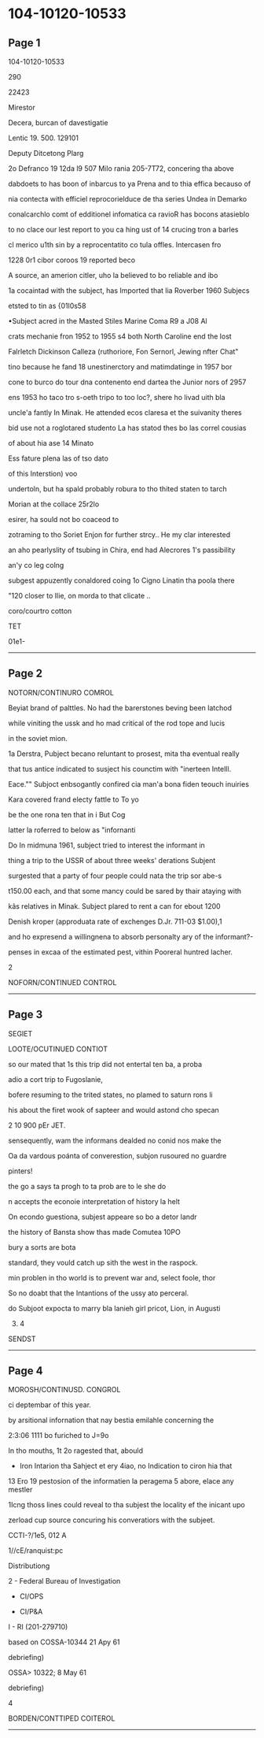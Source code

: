 # 104-10120-10533

## Page 1

104-10120-10533

290

22423

Mirestor

Decera, burcan of davestigatie

Lentic 19. 500. 129101

Deputy Ditcetong Plarg

2o Defranco 19 12da l9 507 Milo rania 205-7T72, concering tha above

dabdoets to has boon of inbarcus to ya Prena and to thia effica becauso of

nia contecta with efficiel reprocorielduce de tha series Undea in Demarko

conalcarchlo comt of edditionel infomatica ca ravioR has bocons atasieblo

to no clace our lest report to you ca hing ust of 14 crucing tron a barles

cl merico u1th sin by a reprocentatito co tula offles. Intercasen fro

1228 0r1 cibor coroos 19 reported beco

A source, an amerion citler, uho la believed to bo reliable and ibo

1a cocaintad with the subject, has Imported that lia Roverber 1960 Subjecs

etsted to tin as {01l0s58

•Subject acred in the Masted Stiles Marine Coma R9 a J08 Al

crats mechanie fron 1952 to 1955 s4 both North Caroline end the lost

Falrletch Dickinson Calleza (ruthoriore, Fon Sernorl, Jewing nfter Chat"

tino because he fand 18 unestinerctory and matimdatinge in 1957 bor

cone to burco do tour dna contenento end dartea the Junior nors of 2957

ens 1953 ho taco tro s-oeth tripo to too loc?, shere ho livad uith bla

uncle'a fantly In Minak. He attended ecos claresa et the suivanity theres

bid use not a roglotared studento La has statod thes bo las correl cousias

of about hia ase 14 Minato

Ess fature plena las of tso dato

of this Interstion) voo

undertoln, but ha spald probably robura to tho thited staten to tarch

Morian at the collace 25r2lo

esirer, ha sould not bo coaceod to

zotraming to tho Soriet Enjon for further strcy.. He my clar interested

an aho pearlyslity of tsubing in Chira, end had Alecrores 1's passibility

an'y co leg colng

subgest appuzently conaldored coing 1o Cigno Linatin tha poola there

"120 closer to Ilie, on morda to that clicate ..

coro/courtro cotton

TET

01e1-

---

## Page 2

NOTORN/CONTINURO COMROL

Beyiat brand of palttles. No had the barerstones beving been latchod

while viniting the ussk and ho mad critical of the rod tope and lucis

in the soviet mion.

1a Derstra, Pubject becano reluntant to prosest, mita tha eventual really

that tus antice indicated to susject his counctim with "inerteen Intelll.

Eace."" Subjoct enbsogantly confired cia man'a bona fiden teouch inuiries

Kara covered frand electy fattle to To yo

be the one rona ten that in i But Cog

latter la roferred to below as "infornanti

Do In midmuna 1961, subject tried to interest the informant in

thing a trip to the USSR of about three weeks' derations Subjent

surgested that a party of four people could nata the trip sor abe-s

t150.00 each, and that some mancy could be sared by thair ataying with

kãs relatives in Minak. Subject plared to rent a can for ebout 1200

Denish kroper (approduata rate of exchenges D.Jr. 711-03 $1.00),1

and ho expresend a willingnena to absorb personalty ary of the informant?-

penses in excaa of the estimated pest, vithin Pooreral huntred lacher.

2

NOFORN/CONTINUED CONTROL

---

## Page 3

SEGIET

LOOTE/OCUTINUED CONTIOT

so our mated that 1s this trip did not entertal ten ba, a proba

adio a cort trip to Fugoslanie,

bofere resuming to the trited states, no plamed to saturn rons li

his about the firet wook of sapteer and would astond cho specan

2 10 900 pEr JET.

sensequently, wam the informans dealded no conid nos make the

Oa da vardous poánta of converestion, subjon rusoured no guardre

pinters!

the go a says ta progh to ta prob are to le she do

n accepts the econoie interpretation of history la helt

On econdo guestiona, subjest appeare so bo a detor landr

the history of Bansta show thas made Comutea 10PO

bury a sorts are bota

standard, they vould catch up sith the west in the raspock.

min problen in tho world is to prevent war and, select foole, thor

So no doabt that the Intantions of the ussy ato perceral.

do Subjoot expocta to marry bla lanieh girl pricot, Lion, in Augusti

3. 4

SENDST

---

## Page 4

MOROSH/CONTINUSD. CONGROL

ci deptembar of this year.

by arsitional infornation that nay bestia emilahle concerning the

2:3:06 1111 bo furiched to J=9o

In tho mouths, 1t 2o ragested that, abould

* Iron Intarion tha Sahject et ery 4iao, no Indication to ciron hia that

13 Ero 19 pestosion of the informatien la peragema 5 abore, elace any mestler

1Icng thoss lines could reveal to tha subjest the locality ef the inicant upo

zerload cup source concuring his converatiors with the subjeet.

CCTI-?/1e5, 012 A

1//cE/ranquist:pc

Distributiong

2 - Federal Bureau of Investigation

- CI/OPS

- CI/P&A

I - RI (201-279710)

based on COSSA-10344 21 Apy 61

debriefing)

OSSA> 10322; 8 May 61

debriefing)

4

BORDEN/CONTTIPED COITEROL

---

